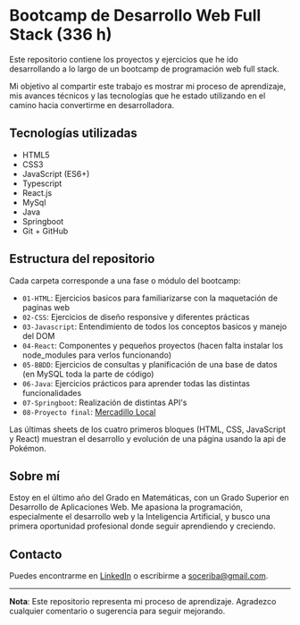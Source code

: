 # Bootcamp de Desarrollo Web Full Stack (336 h)

Este repositorio contiene los proyectos y ejercicios que he ido desarrollando a lo largo de un bootcamp de programación web full stack.

Mi objetivo al compartir este trabajo es mostrar mi proceso de aprendizaje, mis avances técnicos y las tecnologías que he estado utilizando en el camino hacia convertirme en desarrolladora.

## Tecnologías utilizadas

- HTML5
- CSS3
- JavaScript (ES6+)
- Typescript
- React.js
- MySql
- Java
- Springboot
- Git + GitHub

## Estructura del repositorio

Cada carpeta corresponde a una fase o módulo del bootcamp:

- `01-HTML`: Ejercicios basicos para familiarizarse con la maquetación de paginas web
- `02-CSS`: Ejercicios de diseño responsive y diferentes prácticas
- `03-Javascript`: Entendimiento de todos los conceptos basicos y manejo del DOM
- `04-React`: Componentes y pequeños proyectos (hacen falta instalar los node_modules para verlos funcionando)
- `05-BBDD`: Ejercicios de consultas y planificación de una base de datos (en MySQL toda la parte de código)
- `06-Java`: Ejercicios prácticos para aprender todas las distintas funcionalidades
- `07-Springboot`: Realización de distintas API's
- `08-Proyecto final`: [Mercadillo Local](https://github.com/scrb44/mercadilloLocal)

Las últimas sheets de los cuatro primeros bloques (HTML, CSS, JavaScript y React) muestran el desarrollo y evolución de una página usando la api de Pokémon.

## Sobre mí

Estoy en el último año del Grado en Matemáticas, con un Grado Superior en Desarrollo de Aplicaciones Web. Me apasiona la programación, especialmente el desarrollo web y la Inteligencia Artificial, y busco una primera oportunidad profesional donde seguir aprendiendo y creciendo.

## Contacto

Puedes encontrarme en [LinkedIn](https://www.linkedin.com/in/scrb44) o escribirme a soceriba@gmail.com.

---

**Nota**: Este repositorio representa mi proceso de aprendizaje. Agradezco cualquier comentario o sugerencia para seguir mejorando.
